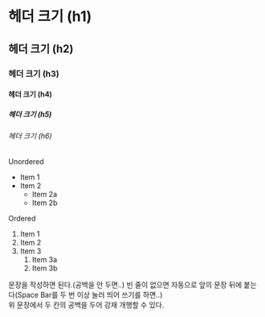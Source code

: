 # 헤더 크기 (h1)
## 헤더 크기 (h2)
### 헤더 크기 (h3)
#### 헤더 크기 (h4)
##### 헤더 크기 (h5)
###### 헤더 크기 (h6)


Unordered
* Item 1
* Item 2
  * Item 2a
  * Item 2b
 
Ordered
1. Item 1
2. Item 2
3. Item 3
   1. Item 3a
   2. Item 3b

문장을 작성하면 된다.(공백을 안 두면..)
빈 줄이 없으면 자동으로 앞의 문장 뒤에 붙는다(Space Bar를 두 번 이상 눌러 띄어 쓰기를 하면..)   
위 문장에서 두 칸의 공백을 두어 강재 개행할 수 있다.

